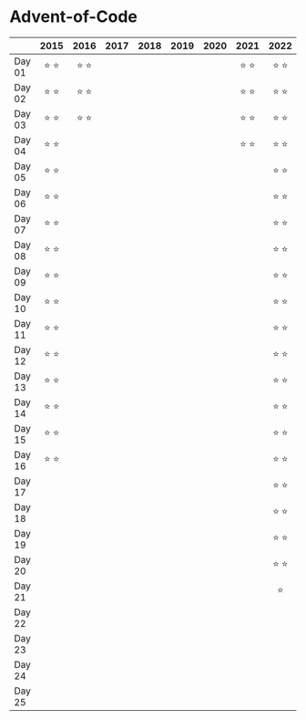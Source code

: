 # Advent-of-Code

|        |      2015     |      2016     |      2017     |      2018     |      2019     |      2020     |      2021     |      2022     |
| :----- | :-----------: | :-----------: | :-----------: | :-----------: | :-----------: | :-----------: | :-----------: | :-----------: |
| Day 01 | :star: :star: | :star: :star: |               |               |               |               | :star: :star: | :star: :star: |
| Day 02 | :star: :star: | :star: :star: |               |               |               |               | :star: :star: | :star: :star: |
| Day 03 | :star: :star: | :star: :star: |               |               |               |               | :star: :star: | :star: :star: |
| Day 04 | :star: :star: |               |               |               |               |               | :star: :star: | :star: :star: |
| Day 05 | :star: :star: |               |               |               |               |               |               | :star: :star: |
| Day 06 | :star: :star: |               |               |               |               |               |               | :star: :star: |
| Day 07 | :star: :star: |               |               |               |               |               |               | :star: :star: |
| Day 08 | :star: :star: |               |               |               |               |               |               | :star: :star: |
| Day 09 | :star: :star: |               |               |               |               |               |               | :star: :star: |
| Day 10 | :star: :star: |               |               |               |               |               |               | :star: :star: |
| Day 11 | :star: :star: |               |               |               |               |               |               | :star: :star: |
| Day 12 | :star: :star: |               |               |               |               |               |               | :star: :star: |
| Day 13 | :star: :star: |               |               |               |               |               |               | :star: :star: |
| Day 14 | :star: :star: |               |               |               |               |               |               | :star: :star: |
| Day 15 | :star: :star: |               |               |               |               |               |               | :star: :star: |
| Day 16 | :star: :star: |               |               |               |               |               |               | :star: :star: |
| Day 17 |               |               |               |               |               |               |               | :star: :star: |
| Day 18 |               |               |               |               |               |               |               | :star: :star: |
| Day 19 |               |               |               |               |               |               |               | :star: :star: |
| Day 20 |               |               |               |               |               |               |               | :star: :star: |
| Day 21 |               |               |               |               |               |               |               | :star:        |
| Day 22 |               |               |               |               |               |               |               |               |
| Day 23 |               |               |               |               |               |               |               |               |
| Day 24 |               |               |               |               |               |               |               |               |
| Day 25 |               |               |               |               |               |               |               |               |
